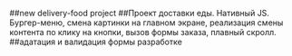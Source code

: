 ##new delivery-food project
##Проект доставки еды. Нативный JS. Бургер-меню, смена картинки на главном экране, реализация смены контента по клику на кнопки, вызов формы заказа, плавный скролл.
##адатация и валидация формы разработке